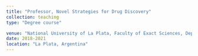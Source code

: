 ```yaml
---
title: "Professor, Novel Strategies for Drug Discovery"
collection: teaching
type: "Degree course"

venue: "National University of La Plata, Faculty of Exact Sciences, Department of Biological Sciences"
date: 2018-2021
location: "La Plata, Argentina"
---
```


